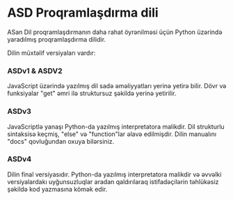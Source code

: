 # ASD Proqramlaşdırma dili
ASan Dil proqramlaşdırmanın daha rahat öyrənilməsi üçün Python üzərində yaradılmış proqramlaşdırma dilidir. 

Dilin müxtəlif versiyaları vardır:
### ASDv1 & ASDV2
JavaScript üzərində yazılmış dil sadə əməliyyatları yerinə yetirə bilir. Dövr və funksiyalar "get" əmri ilə struktursuz şəkildə yerinə yetirilir.
### ASDv3
JavaScriptlə yanaşı Python-da yazılmış interpretatora malikdir. Dil strukturlu sintaksisə keçmiş, "else" və "function"lar əlavə edilmişdir.
Dilin manualını "docs" qovluğundan oxuya bilərsiniz.
### ASDv4
Dilin final versiyasıdır. Python-da yazılmış interpretatora malikdir və əvvəlki versiyalardakı uyğunsuzluqlar aradan qaldırılaraq istifadəçilərin təhlükəsiz şəkildə kod yazmasına kömək edir.

